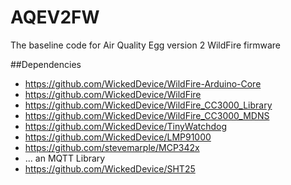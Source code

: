 AQEV2FW
=======

The baseline code for Air Quality Egg version 2 WildFire firmware

##Dependencies
* https://github.com/WickedDevice/WildFire-Arduino-Core
* https://github.com/WickedDevice/WildFire
* https://github.com/WickedDevice/WildFire_CC3000_Library
* https://github.com/WickedDevice/WildFire_CC3000_MDNS
* https://github.com/WickedDevice/TinyWatchdog
* https://github.com/WickedDevice/LMP91000
* https://github.com/stevemarple/MCP342x
* ... an MQTT Library
* https://github.com/WickedDevice/SHT25
